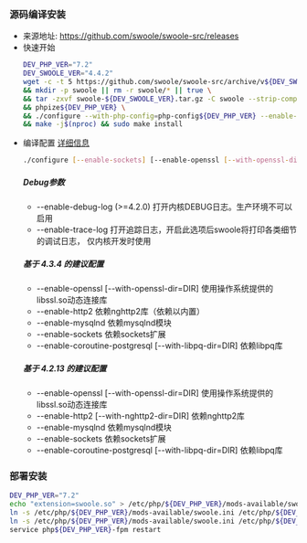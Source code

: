 ### 源码编译安装  
- 来源地址: https://github.com/swoole/swoole-src/releases
- 快速开始
    ```bash
    DEV_PHP_VER="7.2"
    DEV_SWOOLE_VER="4.4.2"
    wget -c -t 5 https://github.com/swoole/swoole-src/archive/v${DEV_SWOOLE_VER}.tar.gz -O swoole-${DEV_SWOOLE_VER}.tar.gz \
    && mkdir -p swoole || rm -r swoole/* || true \
    && tar -zxvf swoole-${DEV_SWOOLE_VER}.tar.gz -C swoole --strip-components=1 && cd swoole \
    && phpize${DEV_PHP_VER} \
    && ./configure --with-php-config=php-config${DEV_PHP_VER} --enable-sockets --enable-openssl \
    && make -j$(nproc) && sudo make install
    ```
- 编译配置 [详细信息](https://wiki.swoole.com/wiki/page/437.html)  
    ```bash
    ./configure [--enable-sockets] [--enable-openssl [--with-openssl-dir=DIR]]
    ```
    ##### Debug参数
    - --enable-debug-log  (>=4.2.0) 打开内核DEBUG日志。生产环境不可以启用
    - --enable-trace-log  打开追踪日志，开启此选项后swoole将打印各类细节的调试日志， 仅内核开发时使用
    ##### 基于 4.3.4 的建议配置  
    - --enable-openssl    [--with-openssl-dir=DIR]   使用操作系统提供的libssl.so动态连接库
    - --enable-http2      依赖nghttp2库（依赖以内置）
    - --enable-mysqlnd    依赖mysqlnd模块
    - --enable-sockets    依赖sockets扩展
    - --enable-coroutine-postgresql   [--with-libpq-dir=DIR]    依赖libpq库
    ##### 基于 4.2.13 的建议配置
    - --enable-openssl    [--with-openssl-dir=DIR]   使用操作系统提供的libssl.so动态连接库
    - --enable-http2      [--with-nghttp2-dir=DIR]   依赖nghttp2库
    - --enable-mysqlnd    依赖mysqlnd模块
    - --enable-sockets    依赖sockets扩展
    - --enable-coroutine-postgresql   [--with-libpq-dir=DIR]    依赖libpq库
        
### 部署安装
```bash
DEV_PHP_VER="7.2"
echo "extension=swoole.so" > /etc/php/${DEV_PHP_VER}/mods-available/swoole.ini
ln -s /etc/php/${DEV_PHP_VER}/mods-available/swoole.ini /etc/php/${DEV_PHP_VER}/cli/conf.d/26-swoole.ini
ln -s /etc/php/${DEV_PHP_VER}/mods-available/swoole.ini /etc/php/${DEV_PHP_VER}/fpm/conf.d/26-swoole.ini
service php${DEV_PHP_VER}-fpm restart
```